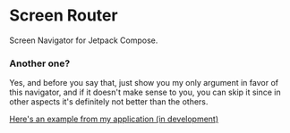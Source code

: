 # Screen Router

Screen Navigator for Jetpack Compose.

### Another one?

Yes, and before you say that, just show you my only argument in favor of this navigator, and if it doesn't make sense to you, you can skip it since in other aspects it's definitely not better than the others.

[Here's an example from my application (in development)](https://www.youtube.com/watch?v=evuKpdcTNaI)